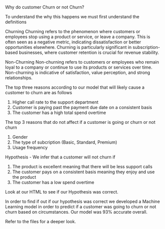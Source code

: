 Why do customer Churn or not Churn? 

To understand the why this happens we must first understand the definitions

Churning
Churning refers to the phenomenon where customers or employees stop using a product or service, or leave a company. This is often seen as a negative metric, indicating dissatisfaction or better opportunities elsewhere. Churning is particularly significant in subscription-based businesses, where customer retention is crucial for revenue stability.

Non-Churning
Non-churning refers to customers or employees who remain loyal to a company or continue to use its products or services over time. Non-churning is indicative of satisfaction, value perception, and strong relationships.

The top three reasons according to our model that will likely cause a customer to churn are as follows

1. Higher call rate to the support department
2. Customer is paying past the payment due date on a consistent basis
3. The customer has a high total spend overtime 

The top 3 reasons that do not affect if a customer is going or churn or not churn

1. Gender
2. The type of subcription (Basic, Standard, Premium)
3. Usage frequency

Hypothesis - We infer that a customer will not churn if

1. The product is excellent meaning that there will be less support calls
2. The customer pays on a consistent basis meaning they enjoy and use the product
3. The customer has a low spend overtime

Look at our HTML to see if our Hypothesis was correct.

In order to find if out if our hypothesis was correct we developed a Machine Learning model in order to predict if a customer was going to churn or not churn based on circumstances. Our model was 93% accurate overall. 

Refer to the files for a deeper look. 


